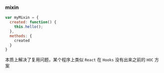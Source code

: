 ### mixin

```js
var myMixin = {
  created: function() {
    this.hello();
  },
  methods: {
    created
  }
}
```

本质上解决了复用问题，某个程序上类似 `React` 在 `Hooks` 没有出来之前的 `HOC` 方案